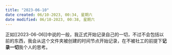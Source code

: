 ```yaml
---
title: "2023-06-10"
date created: 06/10-2023, 00:34, 星期六
date modified: 06/10-2023, 00:38, 星期六
---
```

正如[[2023-06-06]]中说的一般，我正式开始记录自己的一切，不过不会包括以前的东西，我会从这个文件夹被创建的时间节点开始记录，在不被社工的前提下**记录一切**我个人的思考。